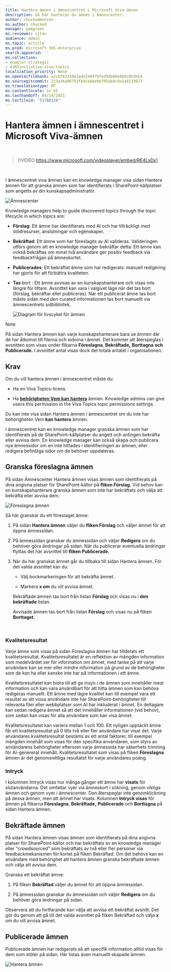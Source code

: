 ```yaml
---
title: Hantera ämnen i ämnescentret i Microsoft Viva-ämnen
description: Så här hanterar du ämnen i Ämnescenter.
author: chuckedmonson
ms.author: chucked
manager: pamgreen
ms.reviewer: cjtan
audience: admin
ms.topic: article
ms.prod: microsoft-365-enterprise
search.appverid: ''
ms.collection:
- enabler-strategic
- m365initiative-viva-topics
localization_priority: None
ms.openlocfilehash: e2cbf62339e2ade240474fed9db86e68dc0b3bb4
ms.sourcegitcommit: 223a36a86753fe9cebee96f05ab4c9a144133677
ms.translationtype: MT
ms.contentlocale: sv-SE
ms.lasthandoff: 04/14/2021
ms.locfileid: "51760128"
---
```

# <a name="manage-topics-in-the-topic-center-in-microsoft-viva-topics"></a>Hantera ämnen i ämnescentret i Microsoft Viva-ämnen

</br>

> [!VIDEO https://www.microsoft.com/videoplayer/embed/RE4LxDx]  

</br>


I ämnescentret viva ämnen kan en  knowledge manager visa sidan Hantera ämnen för att granska ämnen som har identifierats i SharePoint-källplatser som angetts av din kunskapsadministratör.  

   ![Ämnescenter](../media/knowledge-management/topic-center.png) </br> 



Knowledge managers help to guide discovered topics through the topic lifecycle in which topics are:

- **Förslag:** Ett ämne har identifierats med AI och har tillräckligt med stödresurser, anslutningar och egenskaper.
- **Bekräftad**: Ett ämne som har föreslagits av AI valideras. Valideringen utförs genom att en knowledge manager bekräftar detta. Ett ämne kan också bekräftas om minst två användare ger positiv feedback via feedbackfrågan på ämneskortet.
- **Publicerades**: Ett bekräftat ämne som har redigerats: manuell redigering har gjorts för att förbättra kvaliteten.
- **Tas** bort : Ett ämne avvisas av en kunskapshanterare och visas inte längre för tittare. Avsnittet kan vara i valgivet läge när det tas bort (förslag, bekräftar eller publiceras). När ett publicerat ämne tas bort måste sidan med den curated informationen tas bort manuellt via ämnescentrets sidbibliotek.

   ![Diagram för livscykel för ämnen](../media/knowledge-management/topic-lifecycle.png) </br> 

> [!Note] 
> På sidan Hantera ämnen kan varje kunskapshanterare bara se ämnen där de har åtkomst till filerna och sidorna i ämnet. Det kommer att återspeglas i avsnitten som visas under flikarna **Föreslagna**, **Bekräftade,** **Borttagna** **och Publicerade.** I avsnittet antal visas dock det totala antalet i organisationen.

## <a name="requirements"></a>Krav

Om du vill hantera ämnen i ämnescentret måste du:
- Ha en Viva Topics-licens.

- Ha [**behörigheten Vem kan hantera**](./topic-experiences-user-permissions.md) ämnen. Knowledge admins can give users this permission in the Viva Topics topic permissions settings. 

Du kan inte visa sidan Hantera ämnen i ämnescentret om du inte har behörigheten Vem **kan hantera** ämnen.

I ämnescentret kan en knowledge manager granska ämnen som har identifierats på de SharePoint-källplatser du angett och antingen bekräfta eller avvisa dem. En knowledge manager kan också skapa och publicera nya ämnessidor om en inte hittades i identifieringen av ämnen, eller redigera befintliga sidor om de behöver uppdateras.


## <a name="review-suggested-topics"></a>Granska föreslagna ämnen

På sidan Ämnescenter Hantera ämnen visas ämnen som identifierats på dina angivna platser för SharePoint-källor på **fliken Förslag.** Vid behov kan en kunskapshanterare granska ämnen som inte har bekräftats och välja att bekräfta eller avvisa dem.

   ![Föreslagna ämnen](../media/knowledge-management/quality-score.png) </br> 

Så här granskar du ett föreslaget ämne:

1. På sidan **Hantera ämnen** väljer du **fliken Förslag** och väljer ämnet för att öppna ämnessidan.</br>

2. På ämnessidan granskar du ämnessidan och väljer **Redigera** om du behöver göra ändringar på sidan. När du publicerar eventuella ändringar flyttas det här avsnittet till **fliken Publicerade.**

3. När du har granskat ämnet går du tillbaka till sidan Hantera ämnen. För det valda avsnittet kan du:

   - Välj bockmarkeringen för att bekräfta ämnet.
    
   - Markera **x om** du vill avvisa ämnet.

    Bekräftade ämnen tas bort från listan **Förslag** och visas nu i **den bekräftade** listan.

    Avvisade ämnen tas bort från listan **Förslag** och visas nu på fliken **Borttaget.**

   </br> 

### <a name="quality-score"></a>Kvalitetsresultat

Varje ämne som visas på sidan Föreslagna ämnen har tilldelats ett kvalitetsresultat. Kvalitetsresultatet är en reflektion av mängden information som medelvärdet ser för information om ämnet, med tanke på att varje användare kan se mer eller mindre information på grund av de behörigheter som de kan ha eller kanske inte har på informationen i ett ämne. 

Kvalitetsresultatet kan bidra till att ge insyn i de ämnen som innehåller mest information och kan vara användbart för att hitta ämnen som kan behöva redigeras manuellt. Ett ämne med lägre kvalitet kan till exempel vara ett resultat av att vissa användare inte har SharePoint-behörigheter till relevanta filer eller webbplatser som AI har inkluderat i ämnet. En deltagare kan sedan redigera ämnet så att det innehåller informationen (vid behov), som sedan kan visas för alla användare som kan visa ämnet.

Kvalitetsresultatet kan variera mellan 1 och 100. Ett nyligen upptäckt ämne får ett kvalitetsresultat på 0 tills två eller fler användare har visat det. Varje användares kvalitetsresultat bestäms av ett antal faktorer, till exempel mängden innehåll som visas för den specifika användaren, som styrs av användarens behörigheter eftersom varje ämnessida har säkerhets trimning för AI-genererat innehåll. Kvalitetsresultatet som visas på fliken **Föreslagna** ämnen är det genomsnittliga resultatet för varje användares poäng.

### <a name="impressions"></a>Intryck

I kolumnen Intryck visas hur många gånger ett ämne har **visats** för slutanvändarna. Det omfattar vyer via ämneskort i sökning, genom viktiga ämnen och genom vyer i ämnescenter. Den återspeglar inte genomklickning på dessa ämnen, men att ämnet har visats. Kolumnen **Intryck visas** för ämnen på flikarna **Föreslagna**, **Bekräftade,** **Publicerade** och **Borttagna** på sidan Hantera ämnen.

## <a name="confirmed-topics"></a>Bekräftade ämnen

På sidan Hantera ämnen visas ämnen som identifierats på dina angivna platser för SharePoint-källor och har bekräftats av en knowledge manager eller "crowdsourced" som bekräftats av två eller fler personer via feedbackmekanismen för kortet på fliken Bekräftad.  Om det behövs kan en användare med behörighet att hantera ämnen granska bekräftade ämnen och välja att avvisa dem.

Granska ett bekräftat ämne:

1. På fliken **Bekräftad** väljer du ämnet för att öppna ämnessidan.</br>

2. På ämnessidan granskar du ämnessidan och väljer **Redigera** om du behöver göra ändringar på sidan.

Observera att du fortfarande kan välja att avvisa ett bekräftat avsnitt. Det gör du genom att gå  till det valda avsnittet på fliken Bekräftad och välja **x** om du vill avvisa ämnet.

## <a name="published-topics"></a>Publicerade ämnen
Publicerade ämnen har redigerats så att specifik information alltid visas för dem som stöter på sidan. Här listas även manuellt skapade ämnen.

   ![Hantera ämnen](../media/knowledge-management/manage-topics-new.png) </br>